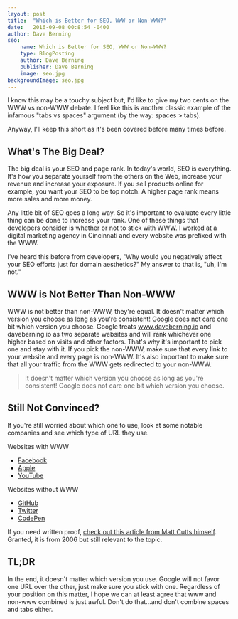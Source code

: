 ```yaml
---
layout: post
title:  "Which is Better for SEO, WWW or Non-WWW?"
date:   2016-09-08 00:8:54 -0400
author: Dave Berning
seo:
    name: Which is Better for SEO, WWW or Non-WWW?
    type: BlogPosting
    author: Dave Berning
    publisher: Dave Berning
    image: seo.jpg
backgroundImage: seo.jpg
---
```


I know this may be a touchy subject but, I'd like to give my two cents on the WWW vs non-WWW debate. I feel like this is another classic example of the infamous "tabs vs spaces" argument (by the way: spaces > tabs).

Anyway, I'll keep this short as it's been covered before many times before.

## What's The Big Deal?
The big deal is your SEO and page rank. In today's world, SEO is everything. It's how you separate yourself from the others on the Web, increase your revenue and increase your exposure. If you sell products online for example, you want your SEO to be top notch. A higher page rank means more sales and more money.

Any little bit of SEO goes a long way. So it's important to evaluate every little thing can be done to increase your rank. One of these things that developers consider is whether or not to stick with WWW. I worked at a digital marketing agency in Cincinnati and every website was prefixed with the WWW.

I've heard this before from developers, "Why would you negatively affect your SEO efforts just for domain aesthetics?" My answer to that is, "uh, I'm not."

## WWW is Not Better Than Non-WWW
WWW is not better than non-WWW, they're equal. It doesn't matter which version you choose as long as you're consistent! Google does not care one bit which version you choose. Google treats www.daveberning.io and daveberning.io as two separate websites and will rank whichever one higher based on visits and other factors. That's why it's important to pick one and stay with it. If you pick the non-WWW, make sure that every link to your website and every page is non-WWW. It's also important to make sure that all your traffic from the WWW gets redirected to your non-WWW.

> It doesn't matter which version you choose as long as you're consistent! Google does not care one bit which version you choose.

## Still Not Convinced?
If you're still worried about which one to use, look at some notable companies and see which type of URL they use.

Websites with WWW

+ [Facebook](https://www.facebook.com/)
+ [Apple](http://www.apple.com/)
+ [YouTube](https://www.youtube.com)

Websites without WWW

+ [GitHub](https://github.com/)
+ [Twitter](https://twitter.com/)
+ [CodePen](http://codepen.io/)

If you need written proof, [check out this article from Matt Cutts himself](https://www.mattcutts.com/blog/seo-advice-url-canonicalization/). Granted, it is from 2006 but still relevant to the topic.

## TL;DR
In the end, it doesn't matter which version you use. Google will not favor one URL over the other, just make sure you stick with one. Regardless of your position on this matter, I hope we can at least agree that www and non-www combined is just awful. Don't do that...and don't combine spaces and tabs either.
